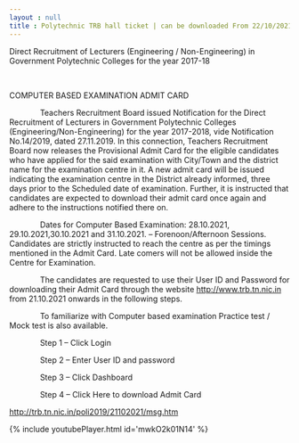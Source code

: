 ```yaml
---
layout : null
title : Polytechnic TRB hall ticket | can be downloaded From 22/10/2021 onwards
---
```


Direct Recruitment of Lecturers (Engineering / Non-Engineering) in Government Polytechnic Colleges for the year 2017-18

          

COMPUTER BASED EXAMINATION ADMIT CARD

              Teachers Recruitment Board issued Notification for the Direct Recruitment of Lecturers in Government Polytechnic Colleges (Engineering/Non-Engineering) for the year 2017-2018, vide Notification No.14/2019, dated 27.11.2019. In this connection, Teachers Recruitment Board now releases the Provisional Admit Card for the eligible candidates who have applied for the said examination with City/Town and the district name for the examination centre in it. A new admit card will be issued indicating the examination centre in the District already informed, three days prior to the Scheduled date of examination. Further, it is instructed that candidates are expected to download their admit card once again and adhere to the instructions notified there on.

              Dates for Computer Based Examination: 28.10.2021, 29.10.2021,30.10.2021 and 31.10.2021. – Forenoon/Afternoon Sessions. Candidates are strictly instructed to reach the centre as per the timings mentioned in the Admit Card. Late comers will not be allowed inside the Centre for Examination.

              The candidates are requested to use their User ID and Password for downloading their Admit Card through the website http://www.trb.tn.nic.in from 21.10.2021 onwards in the following steps.

              To familiarize with Computer based examination Practice test / Mock test is also available.

              Step 1 – Click Login

              Step 2 – Enter User ID and password

              Step 3 – Click Dashboard

              Step 4 – Click Here to download Admit Card



http://trb.tn.nic.in/poli2019/21102021/msg.htm



{% include youtubePlayer.html id='mwkO2k01N14' %}
